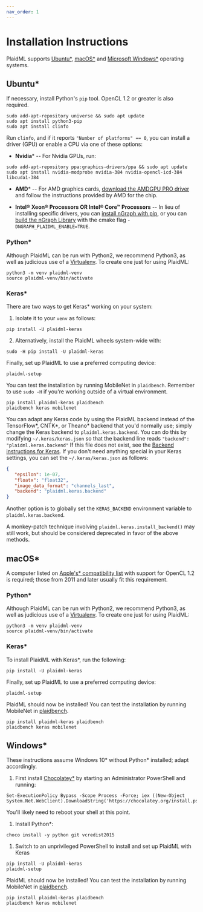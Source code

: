 ```yaml
---
nav_order: 1
---
```


# Installation Instructions

PlaidML supports [Ubuntu\*](#ubuntu), [macOS\*](#macos) and
[Microsoft Windows\*](#windows) operating systems.

## Ubuntu\*

If necessary, install Python's ``pip`` tool. OpenCL 1.2 or greater is also
required.

```
sudo add-apt-repository universe && sudo apt update
sudo apt install python3-pip
sudo apt install clinfo
```
Run ``clinfo``, and if it reports ``"Number of platforms" == 0``, you
can install a driver (GPU) or enable a CPU via one of these options:

* **Nvidia**\* -- For Nvidia GPUs, run:
```
sudo add-apt-repository ppa:graphics-drivers/ppa && sudo apt update
sudo apt install nvidia-modprobe nvidia-384 nvidia-opencl-icd-384 libcuda1-384
```

* **AMD**\* -- For AMD graphics cards, [download the AMDGPU PRO driver] and follow
the instructions provided by AMD for the chip.

* **Intel® Xeon® Processors OR Intel® Core™ Processors** -- In lieu of
installing specific drivers, you can [install nGraph with pip], or you can
[build the nGraph Library] with the cmake flag `-DNGRAPH_PLAIDML_ENABLE=TRUE`.


### Python\*

Although PlaidML can be run with Python2, we recommend Python3, as well as
judicious use of a [Virtualenv].  To create one just for using PlaidML:
```
python3 -m venv plaidml-venv
source plaidml-venv/bin/activate
```
### Keras\*

There are two ways to get Keras\* working on your system:

1. Isolate it to your `venv` as follows:
```
pip install -U plaidml-keras
```
2. Alternatively, install the PlaidML wheels system-wide with:
```
sudo -H pip install -U plaidml-keras
```

Finally, set up PlaidML to use a preferred computing device:
```
plaidml-setup
```
You can test the installation by running MobileNet in `plaidbench`. Remember to
use ``sudo -H`` if you're working outside of a virtual environment.
```
pip install plaidml-keras plaidbench
plaidbench keras mobilenet
```

You can adapt any Keras code by using the PlaidML backend instead of the
TensorFlow\*, CNTK\*, or Theano\* backend that you'd normally use; simply change
the Keras backend to ``plaidml.keras.backend``. You can do this by modifying
``~/.keras/keras.json`` so that the backend line reads ``"backend":
"plaidml.keras.backend"`` If this file does not exist, see the [Backend
instructions for Keras]. If you don't need anything special in your Keras
settings, you can set the ``~/.keras/keras.json`` as follows:

```json
{
   "epsilon": 1e-07,
   "floatx": "float32",
   "image_data_format": "channels_last",
   "backend": "plaidml.keras.backend"
}
```

Another option is to globally set the ``KERAS_BACKEND`` environment variable
to `plaidml.keras.backend`.

A monkey-patch technique involving ``plaidml.keras.install_backend()`` may still
work, but should be considered deprecated in favor of the above methods.

## macOS\*

A computer listed on [Apple's\* compatibility list] with support for OpenCL 1.2 is
required; those from 2011 and later usually fit this requirement.

### Python\*

Although PlaidML can be run with Python2, we recommend Python3, as well as
judicious use of a [Virtualenv].  To create one just for using PlaidML:
```
python3 -m venv plaidml-venv
source plaidml-venv/bin/activate
```
### Keras\*

To install PlaidML with Keras\*, run the following:
```
pip install -U plaidml-keras
```

Finally, set up PlaidML to use a preferred computing device:
```
plaidml-setup
```
PlaidML should now be installed! You can test the installation by running
MobileNet in [plaidbench].
```
pip install plaidml-keras plaidbench
plaidbench keras mobilenet
```

## Windows\*

These instructions assume Windows 10\* without Python\* installed; adapt
accordingly.

1. First install [Chocolatey\*] by starting an Administrator PowerShell
   and running:
```
Set-ExecutionPolicy Bypass -Scope Process -Force; iex ((New-Object System.Net.WebClient).DownloadString('https://chocolatey.org/install.ps1'))
```
You'll likely need to reboot your shell at this point.

1. Install Python\*:
```
choco install -y python git vcredist2015
```
1. Switch to an unprivileged PowerShell to install and set up PlaidML with
Keras
```
pip install -U plaidml-keras
plaidml-setup
```

PlaidML should now be installed! You can test the installation by running
MobileNet in [plaidbench].

```
pip install plaidml-keras plaidbench
plaidbench keras mobilenet
```

[download the AMDGPU PRO driver]: http://support.amd.com/en-us/kb-articles/Pages/AMDGPU-PRO-Driver-for-Linux-Release-Notes.aspx
[Backend instructions for Keras]: https://keras.io/backend
[Apple's\* compatibility list]: https://support.apple.com/en-us/HT202823
[Intel® SDK for OpenCL™ Applications]: https://software.intel.com/en-us/intel-opencl
[install nGraph with pip]: https://github.com/NervanaSystems/ngraph/blob/master/README.md#quick-start
[build the nGraph Library]: https://ngraph.nervanasys.com/docs/latest/buildlb.html
[Virtualenv]: https://virtualenv.pypa.io/en/stable
[plaidbench]: https://github.com/plaidml/plaidbench
[Chocolatey\*]: https://chocolatey.org/
